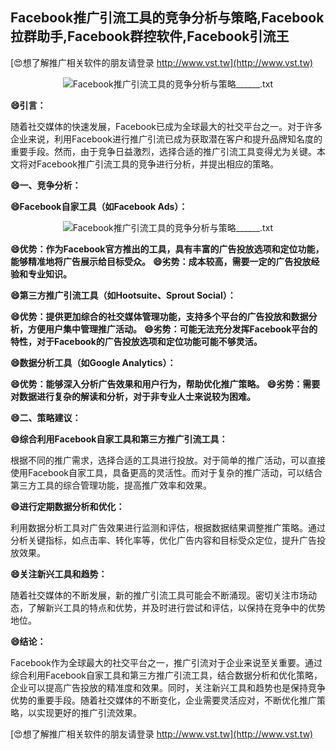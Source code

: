 ## **Facebook推广引流工具的竞争分析与策略,Facebook拉群助手,Facebook群控软件,Facebook引流王**

[😍想了解推广相关软件的朋友请登录 http://www.vst.tw](http://www.vst.tw)

 <center><img src="https://vst.tw/MP4/tuiguang/png/4.png" alt="Facebook推广引流工具的竞争分析与策略______.txt"></center>

**😄引言：**

随着社交媒体的快速发展，Facebook已成为全球最大的社交平台之一。对于许多企业来说，利用Facebook进行推广引流已成为获取潜在客户和提升品牌知名度的重要手段。然而，由于竞争日益激烈，选择合适的推广引流工具变得尤为关键。本文将对Facebook推广引流工具的竞争进行分析，并提出相应的策略。

**😄一、竞争分析：**

**😄Facebook自家工具（如Facebook Ads）：**

 <center><img src="https://vst.tw/MP4/tuiguang/png/5.png" alt="Facebook推广引流工具的竞争分析与策略______.txt"></center>

**😄优势：作为Facebook官方推出的工具，具有丰富的广告投放选项和定位功能，能够精准地将广告展示给目标受众。**
**😄劣势：成本较高，需要一定的广告投放经验和专业知识。**

**😄第三方推广引流工具（如Hootsuite、Sprout Social）：**

**😄优势：提供更加综合的社交媒体管理功能，支持多个平台的广告投放和数据分析，方便用户集中管理推广活动。**
**😄劣势：可能无法充分发挥Facebook平台的特性，对于Facebook的广告投放选项和定位功能可能不够灵活。**

**😄数据分析工具（如Google Analytics）：**

**😄优势：能够深入分析广告效果和用户行为，帮助优化推广策略。**
**😄劣势：需要对数据进行复杂的解读和分析，对于非专业人士来说较为困难。**

**😄二、策略建议：**

**😄综合利用Facebook自家工具和第三方推广引流工具：**

根据不同的推广需求，选择合适的工具进行投放。对于简单的推广活动，可以直接使用Facebook自家工具，具备更高的灵活性。而对于复杂的推广活动，可以结合第三方工具的综合管理功能，提高推广效率和效果。

**😄进行定期数据分析和优化：**

利用数据分析工具对广告效果进行监测和评估，根据数据结果调整推广策略。通过分析关键指标，如点击率、转化率等，优化广告内容和目标受众定位，提升广告投放效果。

**😄关注新兴工具和趋势：**

随着社交媒体的不断发展，新的推广引流工具可能会不断涌现。密切关注市场动态，了解新兴工具的特点和优势，并及时进行尝试和评估，以保持在竞争中的优势地位。

**😄结论：**

Facebook作为全球最大的社交平台之一，推广引流对于企业来说至关重要。通过综合利用Facebook自家工具和第三方推广引流工具，结合数据分析和优化策略，企业可以提高广告投放的精准度和效果。同时，关注新兴工具和趋势也是保持竞争优势的重要手段。随着社交媒体的不断变化，企业需要灵活应对，不断优化推广策略，以实现更好的推广引流效果。

[😍想了解推广相关软件的朋友请登录 http://www.vst.tw](http://www.vst.tw)



